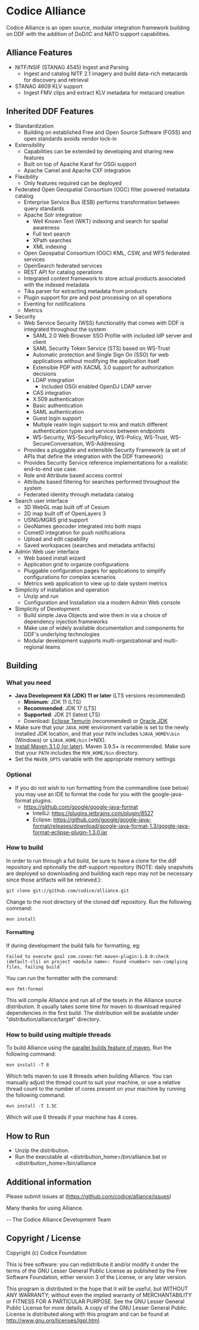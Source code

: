 <!--
/*
 * Copyright (c) Codice Foundation
 *
 * This is free software: you can redistribute it and/or modify it under the terms of the GNU Lesser General Public License as published by the Free Software Foundation, either
 * version 3 of the License, or any later version. 
 *
 * This program is distributed in the hope that it will be useful, but WITHOUT ANY WARRANTY; without even the implied warranty of MERCHANTABILITY or FITNESS FOR A PARTICULAR PURPOSE.
 * See the GNU Lesser General Public License for more details. A copy of the GNU Lesser General Public License is distributed along with this program and can be found at
 * <http://www.gnu.org/licenses/lgpl.html>.
 */
-->

# Codice Alliance


Codice Alliance is an open source, modular integration framework building on DDF with the addition of DoD/IC and NATO support capabilities.

## Alliance Features
 * NITF/NSIF (STANAG 4545) Ingest and Parsing
    - Ingest and catalog NITF 2.1 imagery and build data-rich metacards for discovery and retrieval
 * STANAG 4609 KLV support
    - Ingest FMV clips and extract KLV metadata for metacard creation

## Inherited DDF Features
 * Standardization
    - Building on established Free and Open Source Software (FOSS) and open standards avoids vendor lock-in
 * Extensibility
    - Capabilities can be extended by developing and sharing new features
    - Built on top of Apache Karaf for OSGi support
    - Apache Camel and Apache CXF integration
 * Flexibility
    - Only features required can be deployed
 * Federated Open Geospatial Consortium (OGC) filter powered metadata catalog
     - Enterprise Service Bus (ESB) performs transformation between query standards
     - Apache Solr integration
        - Well Known Text (WKT) indexing and search for spatial awareness
        - Full text search
        - XPath searches
        - XML indexing
     - Open Geospatial Consortium (OGC) KML, CSW, and WFS federated services
     - OpenSearch federated services
     - REST API for catalog operations
     - Integrated content framework to store actual products associated with the indexed metadata
     - Tika parser for extracting metadata from products
     - Plugin support for pre and post processing on all operations
     - Eventing for notifications
     - Metrics
 * Security
     - Web Service Security (WSS) functionality that comes with DDF is integrated throughout the system
         - SAML 2.0 Web Browser SSO Profile with included IdP server and client
         - SAML Security Token Service (STS) based on WS-Trust
         - Automatic protection and Single Sign On (SSO) for web applications without modifying the application itself
         - Extensible PDP with XACML 3.0 support for authorization decisions
         - LDAP integration
             - Included OSGi enabled OpenDJ LDAP server
         - CAS integration
         - X.509 authentication
         - Basic authentication
         - SAML authentication
         - Guest login support
         - Multiple realm login support to mix and match different authentication types and services between endpoints
         - WS-Security, WS-SecurityPolicy, WS-Policy, WS-Trust, WS-SecureConversation, WS-Addressing
     - Provides a pluggable and extensible Security Framework (a set of APIs that define the integration with the DDF framework)
     - Provides Security Service reference implementations for a realistic end-to-end use case.
     - Role and Attribute based access control
     - Attribute based filtering for searches performed throughout the system
     - Federated identity through metadata catalog
 * Search user interface
    - 3D WebGL map built off of Cesium
    - 2D map built off of OpenLayers 3
    - USNG/MGRS grid support
    - GeoNames geocoder integrated into both maps
    - CometD integration for push notifications
    - Upload and edit capability
    - Saved workspaces (searches and metadata artifacts)
 * Admin Web user interface
    - Web based install wizard
    - Application grid to organize configurations
    - Pluggable configuration pages for applications to simplify configurations for complex scenarios
    - Metrics web application to view up to date system metrics
 * Simplicity of installation and operation
    - Unzip and run
    - Configuration and Installation via a modern Admin Web console
 * Simplicity of Development
    - Build simple Java Objects and wire them in via a choice of dependency injection frameworks
    - Make use of widely available documentation and components for DDF's underlying technologies
    - Modular development supports multi-organizational and multi-regional teams
 
## Building
### What you need ###
* **Java Development Kit (JDK) 11 or later** (LTS versions recommended)
  * **Minimum**: JDK 11 (LTS)
  * **Recommended**: JDK 17 (LTS)
  * **Supported**: JDK 21 (latest LTS)
  * Download: [Eclipse Temurin](https://adoptium.net/) (recommended) or [Oracle JDK](http://www.oracle.com/technetwork/java/javase/downloads/index.html)
* Make sure that your `JAVA_HOME` environment variable is set to the newly installed JDK location, and that your `PATH` includes `%JAVA_HOME%\bin` (Windows) or `$JAVA_HOME/bin` (\*NIX).
* [Install Maven 3.1.0 \(or later\)](http://maven.apache.org/download.html). Maven 3.9.5+ is recommended. Make sure that your `PATH` includes the `MVN_HOME/bin` directory.
* Set the `MAVEN_OPTS` variable with the appropriate memory settings
### Optional 
* If you do not wish to run formatting from the commandline (see below) you may use an IDE to format the code for you with the google-java-format plugins.
  - https://github.com/google/google-java-format
    * IntelliJ: https://plugins.jetbrains.com/plugin/8527
    * Eclipse: https://github.com/google/google-java-format/releases/download/google-java-format-1.3/google-java-format-eclipse-plugin-1.3.0.jar



### How to build ###
In order to run through a full build, be sure to have a clone for the ddf repository and optionally the ddf-support repository (NOTE: daily snapshots are deployed so downloading and building each repo may not be necessary since those artifacts will be retrieved.):

```
git clone git://github.com/codice/alliance.git
```
Change to the root directory of the cloned ddf repository. Run the following command:

```
mvn install
```


#### Formatting
If during development the build fails for formatting, eg:
```
Failed to execute goal com.coveo:fmt-maven-plugin:1.8.0:check (default-cli) on project <module name>: Found <number> non-complying files, failing build
 ```
You can run the formatter with the command:
```
mvn fmt:format
```

This will compile Alliance and run all of the tesets in the Alliance source distribution. It usually takes some time for maven to download required dependencies in the first build.
The distribution will be available under "distribution/alliance/target" directory.

### How to build using multiple threads ###

To build Alliance using the [parallel builds feature of maven](https://cwiki.apache.org/confluence/display/MAVEN/Parallel+builds+in+Maven+3), Run the following command:

```
mvn install -T 8
```

Which tells maven to use 8 threads when building Alliance. You can manually adjust the thread count to suit your machine, or use a relative thread count to the number of cores present on your machine by running the following command:

```
mvn install -T 1.5C
```

Which will use 6 threads if your machine has 4 cores.

## How to Run
* Unzip the distribution. 
* Run the executable at <distribution_home>/bin/alliance.bat or <distribution_home>/bin/alliance

## Additional information
Please submit issues at (https://github.com/codice/alliance/issues)

Many thanks for using Alliance.

-- The Codice Alliance Development Team

## Copyright / License
Copyright (c) Codice Foundation
 
This is free software: you can redistribute it and/or modify it under the terms of the GNU Lesser General Public License 
as published by the Free Software Foundation, either version 3 of the License, or any later version. 
 
This program is distributed in the hope that it will be useful, but WITHOUT ANY WARRANTY; without even the implied warranty of MERCHANTABILITY or FITNESS FOR A PARTICULAR PURPOSE.
See the GNU Lesser General Public License for more details. A copy of the GNU Lesser General Public License is distributed along with this program and can be found at
<http://www.gnu.org/licenses/lgpl.html>.
 
